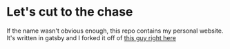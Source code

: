 # Let's cut to the chase

If the name wasn't obvious enough, this repo contains my personal website. It's written in gatsby and I forked it off of [this guy right here](https://github.com/panr/gatsby-starter-hello-friend)
